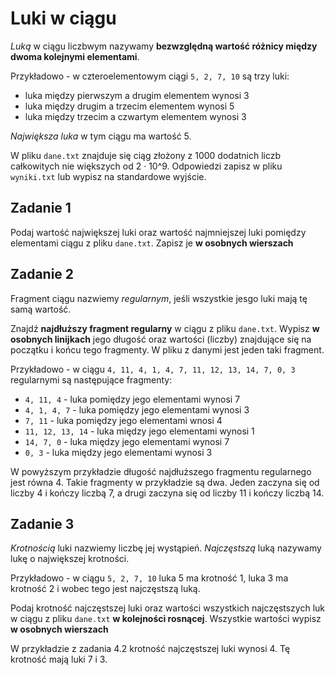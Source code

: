 # Luki w ciągu
*Luką* w ciągu liczbwym nazywamy **bezwzględną wartość różnicy między dwoma kolejnymi elementami**.

Przykładowo - w czteroelementowym ciągi `5, 2, 7, 10` są trzy luki:
* luka między pierwszym a drugim elementem wynosi 3
* luka między drugim a trzecim elementem wynosi 5
* luka między trzecim a czwartym elementem wynosi 3

*Największa luka* w tym ciągu ma wartość 5.

W pliku `dane.txt` znajduje się ciąg złożony z 1000 dodatnich liczb całkowitych nie większych od 2 &middot; 10^9. Odpowiedzi zapisz w pliku `wyniki.txt` lub wypisz na standardowe wyjście.

## Zadanie 1
Podaj wartość największej luki oraz wartość najmniejszej luki pomiędzy elementami ciągu z pliku `dane.txt`. Zapisz je **w osobnych wierszach**

## Zadanie 2
Fragment ciągu nazwiemy *regularnym*, jeśli wszystkie jesgo luki mają tę samą wartość.

Znajdź **najdłuższy fragment regularny** w ciągu z pliku `dane.txt`. Wypisz **w osobnych linijkach** jego długość oraz wartości (liczby) znajdujące się na początku i końcu tego fragmenty. W pliku z danymi jest jeden taki fragment.

Przykładowo - w ciągu `4, 11, 4, 1, 4, 7, 11, 12, 13, 14, 7, 0, 3` regularnymi są następujące fragmenty:
* `4, 11, 4` - luka pomiędzy jego elementami wynosi 7
* `4, 1, 4, 7` - luka pomiędzy jego elementami wynosi 3
* `7, 11` - luka pomiędzy jego elementami wnosi 4
* `11, 12, 13, 14` - luka między jego elementami wynosi 1
* `14, 7, 0` - luka między jego elementami wynosi 7
* `0, 3` - luka między jego elementami wynosi 3

W powyższym przykładzie długość najdłuższego fragmentu regularnego jest równa 4. Takie fragmenty w przykładzie są dwa. Jeden zaczyna się od liczby 4 i kończy liczbą 7, a drugi zaczyna się od liczby 11 i kończy liczbą 14.

## Zadanie 3
*Krotnością* luki nazwiemy liczbę jej wystąpień. *Najczęstszą* luką nazywamy lukę o największej krotności.

Przykładowo - w ciągu `5, 2, 7, 10` luka 5 ma krotność 1, luka 3 ma krotność 2 i wobec tego jest najczęstszą luką.

Podaj krotność najczęstszej luki oraz wartości wszystkich najczęstszych luk w ciągu z pliku `dane.txt` **w kolejności rosnącej**. Wszystkie wartości wypisz **w osobnych wierszach**

W przykładzie z zadania 4.2 krotność najczęstszej luki wynosi 4. Tę krotność mają luki 7 i 3.